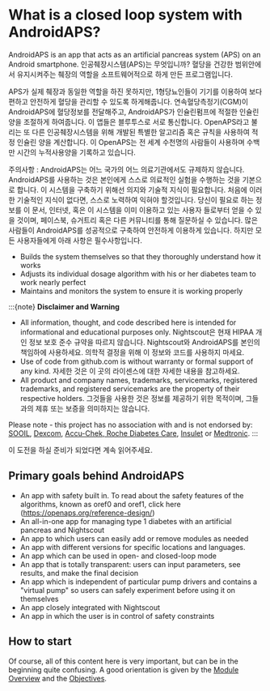 # What is a closed loop system with AndroidAPS?

AndroidAPS is an app that acts as an artificial pancreas system (APS) on an Android smartphone. 인공췌장시스템(APS)는 무엇입니까? 혈당을 건강한 범위안에서 유지시켜주는 췌장의 역할을 소프트웨어적으로 하게 만든 프로그램입니다.

APS가 실제 췌장과 동일한 역할을 하진 못하지만, 1형당뇨인들이 기기를 이용하여 보다 편하고 안전하게 혈당을 관리할 수 있도록 하게해줍니다. 연속혈당측정기(CGM)이 AndroidAPS에 혈당정보를 전달해주고, AndroidAPS가 인슐린펌프에 적절한 인슐린 양을 조절하게 하여줍니다. 이 앱들은 블루투스로 서로 통신합니다. OpenAPS라고 불리는 또 다른 인공췌장시스템을 위해 개발된 특별한 알고리즘 혹은 규칙을 사용하여 적정 인슐린 양을 계산합니다. 이 OpenAPS는 전 세계 수천명의 사람들이 사용하며 수백만 시간의 누적사용양을 기록하고 있습니다.

주의사항 : AndroidAPS는 어느 국가의 어느 의료기관에서도 규제하지 않습니다. AndroidAPS를 사용하는 것은 본인에게 스스로 의료적인 실험을 수행하는 것을 기본으로 합니다. 이 시스템을 구축하기 위해선 의지와 기술적 지식이 필요합니다. 처음에 이러한 기술적인 지식이 없다면, 스스로 노력하여 익혀야 할것입니다. 당신이 필요로 하는 정보를 이 문서, 인터넷, 혹은 이 시스템을 이미 이용하고 있는 사용자 들로부터 얻을 수 있을 것이며, 페이스북, 슈거트리 혹은 다른 커뮤니티를 통해 질문하실 수 있습니다. 많은 사람들이 AndroidAPS를 성공적으로 구축하여 안전하게 이용하게 있습니다. 하지만 모든 사용자들에게 아래 사항은 필수사항입니다.

- Builds the system themselves so that they thoroughly understand how it works
- Adjusts its individual dosage algorithm with his or her diabetes team to work nearly perfect
- Maintains and monitors the system to ensure it is working properly

:::{note}
**Disclaimer and Warning**

- All information, thought, and code described here is intended for informational and educational purposes only. Nightscout은 현재 HIPAA 개인 정보 보호 준수 규약을 따르지 않습니다. Nightscout와 AndroidAPS를 본인의 책임하에 사용하세요. 의학적 결정을 위해 이 정보와 코드를 사용하지 마세요.
- Use of code from github.com is without warranty or formal support of any kind. 자세한 것은 이 곳의 라이센스에 대한 자세한 내용을 참고하세요.
- All product and company names, trademarks, servicemarks, registered trademarks, and registered servicemarks are the property of their respective holders. 그것들을 사용한 것은 정보를 제공하기 위한 목적이며, 그들과의 제휴 또는 보증을 의미하지는 않습니다.

Please note - this project has no association with and is not endorsed by: [SOOIL](http://www.sooil.com/eng/), [Dexcom](https://www.dexcom.com/), [Accu-Chek, Roche Diabetes Care](https://www.accu-chek.com/), [Insulet](https://www.insulet.com/) or [Medtronic](https://www.medtronic.com/).
:::

이 도전을 하실 준비가 되었다면 계속 읽어주세요.

## Primary goals behind AndroidAPS

- An app with safety built in. To read about the safety features of the algorithms, known as oref0 and oref1, click here (<https://openaps.org/reference-design/>)
- An all-in-one app for managing type 1 diabetes with an artificial pancreas and Nightscout
- An app to which users can easily add or remove modules as needed
- An app with different versions for specific locations and languages.
- An app which can be used in open- and closed-loop mode
- An app that is totally transparent: users can input parameters, see results, and make the final decision
- An app which is independent of particular pump drivers and contains a "virtual pump" so users can safely experiment before using it on themselves
- An app closely integrated with Nightscout
- An app in which the user is in control of safety constraints

## How to start

Of course, all of this content here is very important, but can be in the beginning quite confusing. A good orientation is given by the [Module Overview](../Module/module.md) and the [Objectives](../Usage/Objectives.html).
